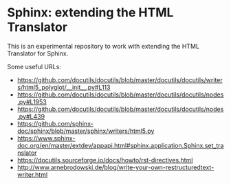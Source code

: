 # Sphinx: extending the HTML Translator

This is an experimental repository to work with extending the HTML Translator for Sphinx.

Some useful URLs:

- https://github.com/docutils/docutils/blob/master/docutils/docutils/writers/html5_polyglot/__init__.py#L113
- https://github.com/docutils/docutils/blob/master/docutils/docutils/nodes.py#L1953
- https://github.com/docutils/docutils/blob/master/docutils/docutils/nodes.py#L439
- https://github.com/sphinx-doc/sphinx/blob/master/sphinx/writers/html5.py
- https://www.sphinx-doc.org/en/master/extdev/appapi.html#sphinx.application.Sphinx.set_translator
- https://docutils.sourceforge.io/docs/howto/rst-directives.html
- http://www.arnebrodowski.de/blog/write-your-own-restructuredtext-writer.html

